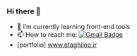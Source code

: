 ### Hi there 👋
- 🌱 I’m currently learning front-end tools
- 📫 How to reach me:  [![Gmail Badge](https://img.shields.io/badge/-Gmail-c14438?style=flat-square&logo=Gmail&logoColor=white&link=mailto:elnaz.taghiloo@gmail.com)](mailto:elnaz.taghiloo@gmail.com)
- [portfolio] www.etaghiloo.ir
